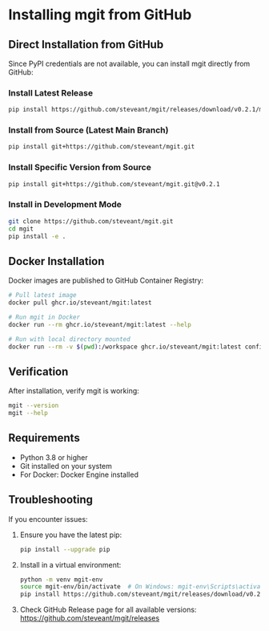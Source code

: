 # Installing mgit from GitHub

## Direct Installation from GitHub

Since PyPI credentials are not available, you can install mgit directly from GitHub:

### Install Latest Release
```bash
pip install https://github.com/steveant/mgit/releases/download/v0.2.1/mgit-0.2.1-py3-none-any.whl
```

### Install from Source (Latest Main Branch)
```bash
pip install git+https://github.com/steveant/mgit.git
```

### Install Specific Version from Source
```bash
pip install git+https://github.com/steveant/mgit.git@v0.2.1
```

### Install in Development Mode
```bash
git clone https://github.com/steveant/mgit.git
cd mgit
pip install -e .
```

## Docker Installation

Docker images are published to GitHub Container Registry:

```bash
# Pull latest image
docker pull ghcr.io/steveant/mgit:latest

# Run mgit in Docker
docker run --rm ghcr.io/steveant/mgit:latest --help

# Run with local directory mounted
docker run --rm -v $(pwd):/workspace ghcr.io/steveant/mgit:latest config --show
```

## Verification

After installation, verify mgit is working:

```bash
mgit --version
mgit --help
```

## Requirements

- Python 3.8 or higher
- Git installed on your system
- For Docker: Docker Engine installed

## Troubleshooting

If you encounter issues:

1. Ensure you have the latest pip:
   ```bash
   pip install --upgrade pip
   ```

2. Install in a virtual environment:
   ```bash
   python -m venv mgit-env
   source mgit-env/bin/activate  # On Windows: mgit-env\Scripts\activate
   pip install https://github.com/steveant/mgit/releases/download/v0.2.1/mgit-0.2.1-py3-none-any.whl
   ```

3. Check GitHub Release page for all available versions:
   https://github.com/steveant/mgit/releases